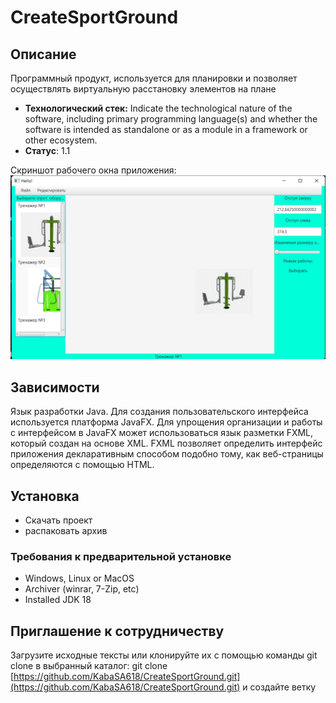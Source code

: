 # CreateSportGround
## Описание
Программный продукт, используется для планировки и позволяет осуществлять виртуальную расстановку элементов на плане
- **Технологический стек:** Indicate the technological nature of the software, including primary programming language(s) and whether the software is intended as standalone or as a module in a framework or other ecosystem.
- **Статус**: 1.1


Скриншот рабочего окна приложения: 
![Image alt](https://github.com/KabaSA618/CreateSportGround/blob/main/img/Screenshot.png)

## Зависимости
Язык разработки Java. 
Для создания пользовательского интерфейса используется платформа JavaFX. 
Для упрощения организации и работы с интерфейсом в JavaFX может использоваться язык разметки FXML, который создан на основе XML. FXML позволяет определить интерфейс приложения декларативным способом подобно тому, как веб-страницы определяются с помощью HTML.

## Установка
- Скачать проект
- распаковать архив
### Требования к предварительной установке
- Windows, Linux or MacOS
- Archiver (winrar, 7-Zip, etc)
- Installed JDK 18

## Приглашение к сотрудничеству
Загрузите исходные тексты или клонируйте их с помощью команды git clone в выбранный каталог: git clone [https://github.com/KabaSA618/CreateSportGround.git](https://github.com/KabaSA618/CreateSportGround.git) и создайте ветку
